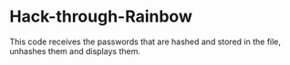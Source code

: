 # Hack-through-Rainbow
This code receives the passwords that are hashed and stored in the file, unhashes them and displays them.
